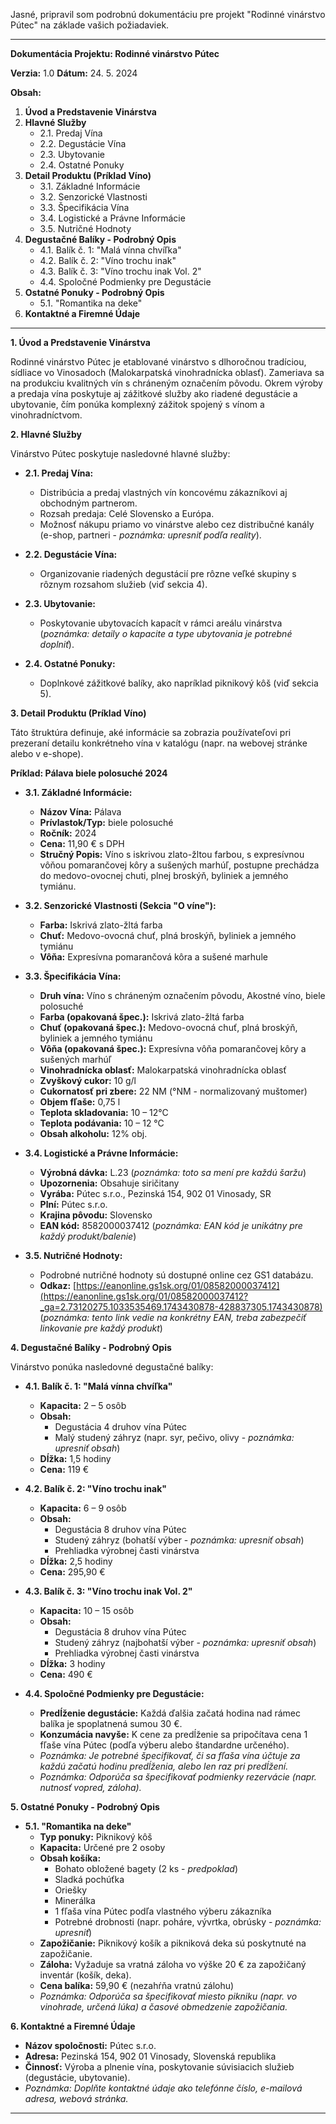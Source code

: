 Jasné, pripravil som podrobnú dokumentáciu pre projekt "Rodinné vinárstvo Pútec" na základe vašich požiadaviek.

---

**Dokumentácia Projektu: Rodinné vinárstvo Pútec**

**Verzia:** 1.0
**Dátum:** 24. 5. 2024

**Obsah:**

1.  **Úvod a Predstavenie Vinárstva**
2.  **Hlavné Služby**
    *   2.1. Predaj Vína
    *   2.2. Degustácie Vína
    *   2.3. Ubytovanie
    *   2.4. Ostatné Ponuky
3.  **Detail Produktu (Príklad Víno)**
    *   3.1. Základné Informácie
    *   3.2. Senzorické Vlastnosti
    *   3.3. Špecifikácia Vína
    *   3.4. Logistické a Právne Informácie
    *   3.5. Nutričné Hodnoty
4.  **Degustačné Balíky - Podrobný Opis**
    *   4.1. Balík č. 1: "Malá vínna chvíľka"
    *   4.2. Balík č. 2: "Víno trochu inak"
    *   4.3. Balík č. 3: "Víno trochu inak Vol. 2"
    *   4.4. Spoločné Podmienky pre Degustácie
5.  **Ostatné Ponuky - Podrobný Opis**
    *   5.1. "Romantika na deke"
6.  **Kontaktné a Firemné Údaje**

---

**1. Úvod a Predstavenie Vinárstva**

Rodinné vinárstvo Pútec je etablované vinárstvo s dlhoročnou tradíciou, sídliace vo Vinosadoch (Malokarpatská vinohradnícka oblasť). Zameriava sa na produkciu kvalitných vín s chráneným označením pôvodu. Okrem výroby a predaja vína poskytuje aj zážitkové služby ako riadené degustácie a ubytovanie, čím ponúka komplexný zážitok spojený s vínom a vinohradníctvom.

**2. Hlavné Služby**

Vinárstvo Pútec poskytuje nasledovné hlavné služby:

*   **2.1. Predaj Vína:**
    *   Distribúcia a predaj vlastných vín koncovému zákazníkovi aj obchodným partnerom.
    *   Rozsah predaja: Celé Slovensko a Európa.
    *   Možnosť nákupu priamo vo vinárstve alebo cez distribučné kanály (e-shop, partneri - *poznámka: upresniť podľa reality*).

*   **2.2. Degustácie Vína:**
    *   Organizovanie riadených degustácií pre rôzne veľké skupiny s rôznym rozsahom služieb (viď sekcia 4).

*   **2.3. Ubytovanie:**
    *   Poskytovanie ubytovacích kapacít v rámci areálu vinárstva (*poznámka: detaily o kapacite a type ubytovania je potrebné doplniť*).

*   **2.4. Ostatné Ponuky:**
    *   Doplnkové zážitkové balíky, ako napríklad piknikový kôš (viď sekcia 5).

**3. Detail Produktu (Príklad Víno)**

Táto štruktúra definuje, aké informácie sa zobrazia používateľovi pri prezeraní detailu konkrétneho vína v katalógu (napr. na webovej stránke alebo v e-shope).

**Príklad: Pálava biele polosuché 2024**

*   **3.1. Základné Informácie:**
    *   **Názov Vína:** Pálava
    *   **Prívlastok/Typ:** biele polosuché
    *   **Ročník:** 2024
    *   **Cena:** 11,90 € s DPH
    *   **Stručný Popis:** Víno s iskrivou zlato-žltou farbou, s expresívnou vôňou pomarančovej kôry a sušených marhúľ, postupne prechádza do medovo-ovocnej chuti, plnej broskýň, byliniek a jemného tymiánu.

*   **3.2. Senzorické Vlastnosti (Sekcia "O víne"):**
    *   **Farba:** Iskrivá zlato-žltá farba
    *   **Chuť:** Medovo-ovocná chuť, plná broskýň, byliniek a jemného tymiánu
    *   **Vôňa:** Expresívna pomarančová kôra a sušené marhule

*   **3.3. Špecifikácia Vína:**
    *   **Druh vína:** Víno s chráneným označením pôvodu, Akostné víno, biele polosuché
    *   **Farba (opakovaná špec.):** Iskrivá zlato-žltá farba
    *   **Chuť (opakovaná špec.):** Medovo-ovocná chuť, plná broskýň, byliniek a jemného tymiánu
    *   **Vôňa (opakovaná špec.):** Expresívna vôňa pomarančovej kôry a sušených marhúľ
    *   **Vinohradnícka oblasť:** Malokarpatská vinohradnícka oblasť
    *   **Zvyškový cukor:** 10 g/l
    *   **Cukornatosť pri zbere:** 22 NM (°NM - normalizovaný muštomer)
    *   **Objem fľaše:** 0,75 l
    *   **Teplota skladovania:** 10 – 12°C
    *   **Teplota podávania:** 10 – 12 °C
    *   **Obsah alkoholu:** 12% obj.

*   **3.4. Logistické a Právne Informácie:**
    *   **Výrobná dávka:** L.23 (*poznámka: toto sa mení pre každú šaržu*)
    *   **Upozornenia:** Obsahuje siričitany
    *   **Vyrába:** Pútec s.r.o., Pezinská 154, 902 01 Vinosady, SR
    *   **Plní:** Pútec s.r.o.
    *   **Krajina pôvodu:** Slovensko
    *   **EAN kód:** 8582000037412 (*poznámka: EAN kód je unikátny pre každý produkt/balenie*)

*   **3.5. Nutričné Hodnoty:**
    *   Podrobné nutričné hodnoty sú dostupné online cez GS1 databázu.
    *   **Odkaz:** [https://eanonline.gs1sk.org/01/08582000037412](https://eanonline.gs1sk.org/01/08582000037412?_ga=2.73120275.1033535469.1743430878-428837305.1743430878) (*poznámka: tento link vedie na konkrétny EAN, treba zabezpečiť linkovanie pre každý produkt*)

**4. Degustačné Balíky - Podrobný Opis**

Vinárstvo ponúka nasledovné degustačné balíky:

*   **4.1. Balík č. 1: "Malá vínna chvíľka"**
    *   **Kapacita:** 2 – 5 osôb
    *   **Obsah:**
        *   Degustácia 4 druhov vína Pútec
        *   Malý studený záhryz (napr. syr, pečivo, olivy - *poznámka: upresniť obsah*)
    *   **Dĺžka:** 1,5 hodiny
    *   **Cena:** 119 €

*   **4.2. Balík č. 2: "Víno trochu inak"**
    *   **Kapacita:** 6 – 9 osôb
    *   **Obsah:**
        *   Degustácia 8 druhov vína Pútec
        *   Studený záhryz (bohatší výber - *poznámka: upresniť obsah*)
        *   Prehliadka výrobnej časti vinárstva
    *   **Dĺžka:** 2,5 hodiny
    *   **Cena:** 295,90 €

*   **4.3. Balík č. 3: "Víno trochu inak Vol. 2"**
    *   **Kapacita:** 10 – 15 osôb
    *   **Obsah:**
        *   Degustácia 8 druhov vína Pútec
        *   Studený záhryz (najbohatší výber - *poznámka: upresniť obsah*)
        *   Prehliadka výrobnej časti vinárstva
    *   **Dĺžka:** 3 hodiny
    *   **Cena:** 490 €

*   **4.4. Spoločné Podmienky pre Degustácie:**
    *   **Predĺženie degustácie:** Každá ďalšia začatá hodina nad rámec balíka je spoplatnená sumou 30 €.
    *   **Konzumácia navyše:** K cene za predĺženie sa pripočítava cena 1 fľaše vína Pútec (podľa výberu alebo štandardne určeného).
    *   *Poznámka: Je potrebné špecifikovať, či sa fľaša vína účtuje za každú začatú hodinu predĺženia, alebo len raz pri predĺžení.*
    *   *Poznámka: Odporúča sa špecifikovať podmienky rezervácie (napr. nutnosť vopred, záloha).*

**5. Ostatné Ponuky - Podrobný Opis**

*   **5.1. "Romantika na deke"**
    *   **Typ ponuky:** Piknikový kôš
    *   **Kapacita:** Určené pre 2 osoby
    *   **Obsah košíka:**
        *   Bohato obložené bagety (2 ks - *predpoklad*)
        *   Sladká pochúťka
        *   Oriešky
        *   Minerálka
        *   1 fľaša vína Pútec podľa vlastného výberu zákazníka
        *   Potrebné drobnosti (napr. poháre, vývrtka, obrúsky - *poznámka: upresniť*)
    *   **Zapožičanie:** Piknikový košík a pikniková deka sú poskytnuté na zapožičanie.
    *   **Záloha:** Vyžaduje sa vratná záloha vo výške 20 € za zapožičaný inventár (košík, deka).
    *   **Cena balíka:** 59,90 € (nezahŕňa vratnú zálohu)
    *   *Poznámka: Odporúča sa špecifikovať miesto pikniku (napr. vo vinohrade, určená lúka) a časové obmedzenie zapožičania.*

**6. Kontaktné a Firemné Údaje**

*   **Názov spoločnosti:** Pútec s.r.o.
*   **Adresa:** Pezinská 154, 902 01 Vinosady, Slovenská republika
*   **Činnosť:** Výroba a plnenie vína, poskytovanie súvisiacich služieb (degustácie, ubytovanie).
*   *Poznámka: Doplňte kontaktné údaje ako telefónne číslo, e-mailová adresa, webová stránka.*

---
